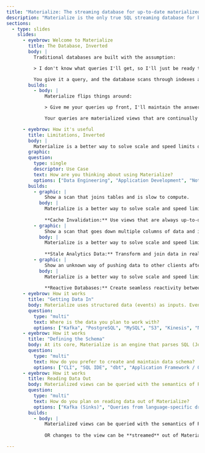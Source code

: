 ```yaml
---
title: "Materialize: The streaming database for up-to-date materialized views" 
description: "Materialize is the only true SQL streaming database for building internal tools, interactive dashboards, and customer-facing experiences. It provides the simplicity of SQL queries, but with millisecond-level latency for real-time data."
sections:
  - type: slides
    slides:
      - eyebrow: Welcome to Materialize
        title: The Database, Inverted
        body: |
          Traditional databases are built with the assumption:

          > I don't know what queries I'll get, so I'll just be ready to answer anything as quickly as possible.

          You give it a query, and the database scans through indexes and rows to compute the answer.
        builds:
          - body: |
              Materialize flips things around:

              > Give me your queries up front, I'll maintain the answers as data changes.

              Your queries are materialized views that are continually kept up-to-date.

      - eyebrow: How it's useful
        title: Limitations, Inverted
        body: |
          Materialize is a better way to solve scale and speed limits of traditional data architectures:
        graphic:
        question:
          type: single
          descriptor: Use Case
          text: How are you thinking about using Materialize?
          options: ["Data Engineering", "Application Development", "Not sure yet"]
        builds:
          - graphic: |
              Show a scan that joins tables and is slow to compute.
            body: |
              Materialize is a better way to solve scale and speed limits of traditional data architectures:
              
              **Cache Invalidation:** Use views that are always up-to-date in place of caching and denormalization.
          - graphic: | 
              Show a scan that goes down multiple columns of data and is slow to compute.
            body: |
              Materialize is a better way to solve scale and speed limits of traditional data architectures:
              
              **Stale Analytics Data:** Transform and join data in real-time in place of complex batch ELT pipelines.
          - graphic: |
              Show an unknown way of pushing data to other clients after pushing to database.
            body: |
              Materialize is a better way to solve scale and speed limits of traditional data architectures:
              
              **Reactive Databases:** Create seamless reactivity between clients by subscribing to change streams from materialized views.
      - eyebrow: How it works
        title: "Getting Data In"
        body: Materialize uses structured data (events) as inputs. Events can come from message brokers like **Kafka**, change feeds of databases like **PostgreSQL**, or archived events from **S3**.
        question:
          type: "multi"
          text: Where is the data you plan to work with?
          options: ["Kafka", "PostgreSQL", "MySQL", "S3", "Kinesis", "Not sure, just testing"]
      - eyebrow: How it works
        title: "Defining the Schema"
        body: At its core, Materialize is an engine that parses SQL (Joins, aggregations, transformations, computations) into dataflows, and then processes input events in order to maintain the results as an in-memory view.
        question:
          type: "multi"
          text: How do you prefer to create and maintain data schema?
          options: ["CLI", "SQL IDE", "dbt", "Application Framework / ORM", "Cloud UI", "Not sure, just testing"]
      - eyebrow: How it works
        title: Reading Data Out
        body: Materialized views can be queried with the semantics of Postgres and the latency of Redis. OR changes to the view can be **streamed** out of Materialize, either into applications or new Kafka topics, giving you the ability to make fully reactive architectures.
        question:
          type: "multi"
          text: How do you plan on reading data out of Materialize?
          options: ["Kafka (Sinks)", "Queries from language-specific drivers", "Streams from language-specific drivers", "3rd-party Data Tools", "ORMs"]
        builds:
          - body: |
              Materialized views can be queried with the semantics of Postgres and the latency of Redis.
          
              OR changes to the view can be **streamed** out of Materialize, either into applications or new Kafka topics, giving you the ability to make fully reactive architectures.

---
```

